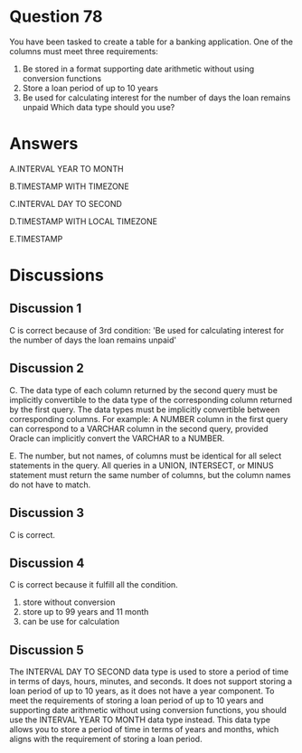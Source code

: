 # Question 78
You have been tasked to create a table for a banking application.
One of the columns must meet three requirements:
1) Be stored in a format supporting date arithmetic without using conversion functions
2) Store a loan period of up to 10 years
3) Be used for calculating interest for the number of days the loan remains unpaid
Which data type should you use?

# Answers
A.INTERVAL YEAR TO MONTH

B.TIMESTAMP WITH TIMEZONE

C.INTERVAL DAY TO SECOND

D.TIMESTAMP WITH LOCAL TIMEZONE

E.TIMESTAMP

# Discussions
## Discussion 1
C is correct because of 3rd condition: 'Be used for calculating interest for the number of days the loan remains unpaid'

## Discussion 2
C. The data type of each column returned by the second query must be implicitly convertible to the data type of the corresponding column returned by the first query.
The data types must be implicitly convertible between corresponding columns. For example:
A NUMBER column in the first query can correspond to a VARCHAR column in the second query, provided Oracle can implicitly convert the VARCHAR to a NUMBER.

E. The number, but not names, of columns must be identical for all select statements in the query.
All queries in a UNION, INTERSECT, or MINUS statement must return the same number of columns, but the column names do not have to match.

## Discussion 3
C is correct.

## Discussion 4
C is correct because it fulfill all the condition. 
1) store without conversion
2) store up to 99 years and 11 month
3) can be use for calculation

## Discussion 5
The INTERVAL DAY TO SECOND data type is used to store a period of time in terms of days, hours, minutes, and seconds. It does not support storing a loan period of up to 10 years, as it does not have a year component.
To meet the requirements of storing a loan period of up to 10 years and supporting date arithmetic without using conversion functions, you should use the INTERVAL YEAR TO MONTH data type instead. This data type allows you to store a period of time in terms of years and months, which aligns with the requirement of storing a loan period.

